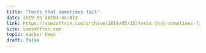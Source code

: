 ```yaml
---
title: "Tests that sometimes fail"
date: 2019-05-28T07:44:07Z
link: https://samsaffron.com/archive/2019/05/15/tests-that-sometimes-fail?utm_medium=RSS&utm_source=hune
site: samsaffron.com
topic: Hacker News
draft: false
---
```

